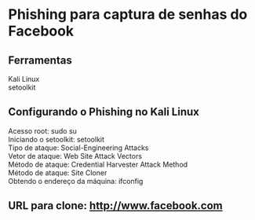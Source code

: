 # Phishing para captura de senhas do Facebook

## Ferramentas

Kali Linux  
setoolkit  

## Configurando o Phishing no Kali Linux
Acesso root: sudo su  
Iniciando o setoolkit: setoolkit  
Tipo de ataque: Social-Engineering Attacks  
Vetor de ataque: Web Site Attack Vectors  
Método de ataque: Credential Harvester Attack Method  
Método de ataque: Site Cloner  
Obtendo o endereço da máquina: ifconfig  

## URL para clone: http://www.facebook.com
